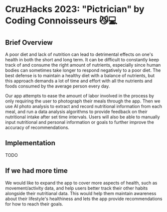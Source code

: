 # CruzHacks 2023: "Pictrician" by Coding Connoisseurs 😼💻

## Brief Overview

A poor diet and lack of nutrition can lead to detrimental effects on one's health in both the short and long term. It can be difficult to constantly keep track of and consume the right amount of nutrients, especially since human bodies can sometimes take longer to respond negatively to a poor diet. The best defense is to maintain a healthy diet with a balance of nutrients, but this approach demands a lot of time and effort with all the nutrients and foods consumed by the average person every day.

Our app attempts to ease the amount of labor involved in the process by only requiring the user to photograph their meals through the app. Then we use AI photo analysis to extract and record nutritional information from each meal, and run a data analysis algorithms to provide feedback on their nutritional intake after set time intervals. Users will also be able to manually input nutritional and personal information or goals to further improve the accuracy of recommendations.

## Implementation

TODO

## If we had more time

We would like to expand the app to cover more aspects of health, such as movement/activity data, and help users better track their other habits alongside their nutritianal data. This would help them maintain awareness about their lifestyle's healthiness and lets the app provide recommendations for how to reach their goals.